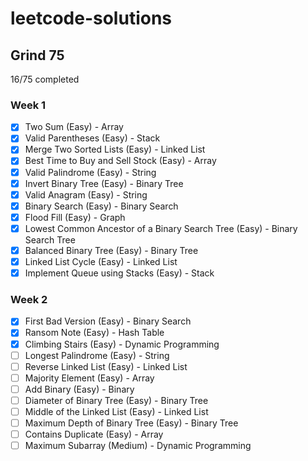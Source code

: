 # leetcode-solutions

## Grind 75

16/75 completed

### Week 1

- [x] Two Sum (Easy) - Array
- [x] Valid Parentheses (Easy) - Stack
- [x] Merge Two Sorted Lists (Easy) - Linked List
- [x] Best Time to Buy and Sell Stock (Easy) - Array
- [x] Valid Palindrome (Easy) - String
- [x] Invert Binary Tree (Easy) - Binary Tree
- [x] Valid Anagram (Easy) - String
- [x] Binary Search (Easy) - Binary Search
- [x] Flood Fill (Easy) - Graph
- [x] Lowest Common Ancestor of a Binary Search Tree (Easy) - Binary Search Tree
- [x] Balanced Binary Tree (Easy) - Binary Tree
- [x] Linked List Cycle (Easy) - Linked List
- [x] Implement Queue using Stacks (Easy) - Stack

### Week 2

- [x] First Bad Version (Easy) - Binary Search
- [x] Ransom Note (Easy) - Hash Table
- [x] Climbing Stairs (Easy) - Dynamic Programming
- [ ] Longest Palindrome (Easy) - String
- [ ] Reverse Linked List (Easy) - Linked List
- [ ] Majority Element (Easy) - Array
- [ ] Add Binary (Easy) - Binary
- [ ] Diameter of Binary Tree (Easy) - Binary Tree
- [ ] Middle of the Linked List (Easy) - Linked List
- [ ] Maximum Depth of Binary Tree (Easy) - Binary Tree
- [ ] Contains Duplicate (Easy) - Array
- [ ] Maximum Subarray (Medium) - Dynamic Programming
